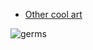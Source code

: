 - [Other cool art](other_art.md)


![germs](https://mir-s3-cdn-cf.behance.net/project_modules/max_1200/08078169771589.5b8d5a8ebefe2.jpg)